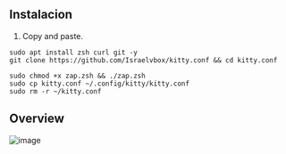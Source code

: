 ## Instalacion
1. Copy and paste.

```shell
sudo apt install zsh curl git -y
git clone https://github.com/Israelvbox/kitty.conf && cd kitty.conf
```

```shell
sudo chmod +x zap.zsh && ./zap.zsh
sudo cp kitty.conf ~/.config/kitty/kitty.conf
sudo rm -r ~/kitty.conf
```


## Overview
![image]()

